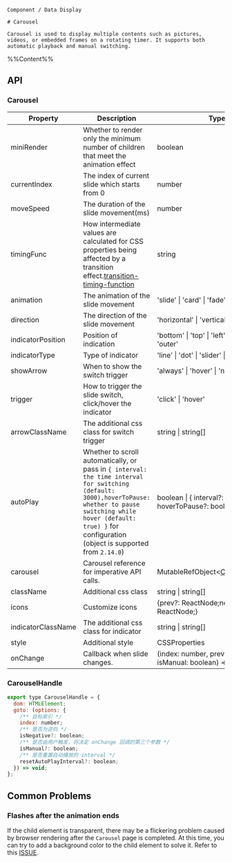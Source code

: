 `````
Component / Data Display

# Carousel

Carousel is used to display multiple contents such as pictures, videos, or embedded frames on a rotating timer. It supports both automatic playback and manual switching.
`````

%%Content%%

## API

### Carousel

|Property|Description|Type|DefaultValue|Version|
|---|---|---|---|---|
|miniRender|Whether to render only the minimum number of children that meet the animation effect|boolean |`-`|2.21.0|
|currentIndex|The index of current slide which starts from 0|number |`0`|-|
|moveSpeed|The duration of the slide movement(ms)|number |`500`|-|
|timingFunc|How intermediate values are calculated for CSS properties being affected by a transition effect.[transition-timing-function](https://developer.mozilla.org/zh-CN/docs/Web/CSS/transition-timing-function)|string |`cubic-bezier(0.34, 0.69, 0.1, 1)`|-|
|animation|The animation of the slide movement|'slide' \| 'card' \| 'fade' |`slide`|-|
|direction|The direction of the slide movement|'horizontal' \| 'vertical' |`horizontal`|-|
|indicatorPosition|Position of indication|'bottom' \| 'top' \| 'left' \| 'right' \| 'outer' |`bottom`|-|
|indicatorType|Type of indicator|'line' \| 'dot' \| 'slider' \| 'never' |`dot`|-|
|showArrow|When to show the switch trigger|'always' \| 'hover' \| 'never' |`always`|-|
|trigger|How to trigger the slide switch, click/hover the indicator|'click' \| 'hover' |`click`|-|
|arrowClassName|The additional css class for switch trigger|string \| string[] |`-`|-|
|autoPlay|Whether to scroll automatically, or pass in `{ interval: the time interval for switching (default: 3000),hoverToPause: whether to pause switching while hover (default: true) }` for configuration (object is supported from `2.14.0`)|boolean \| { interval?: number; hoverToPause?: boolean } |`-`|-|
|carousel|Carousel reference for imperative API calls.|MutableRefObject&lt;[CarouselHandle](#carouselhandle)&gt; |`-`|2.16.1|
|className|Additional css class|string \| string[] |`-`|-|
|icons|Customize icons|{prev?: ReactNode;next?: ReactNode;} |`-`|2.25.0|
|indicatorClassName|The additional css class for indicator|string \| string[] |`-`|-|
|style|Additional style|CSSProperties |`-`|-|
|onChange|Callback when slide changes.|(index: number, prevIndex: number, isManual: boolean) => void |`-`|`isManual` in 2.4.0|

### CarouselHandle

```js
export type CarouselHandle = {
  dom: HTMLElement;
  goto: (options: {
    /** 目标索引 */
    index: number;
    /** 是否为逆向 */
    isNegative?: boolean;
    /** 是否由用户触发，将决定 onChange 回调的第三个参数 */
    isManual?: boolean;
    /** 是否重置自动播放的 interval */
    resetAutoPlayInterval?: boolean;
  }) => void;
};
```

## Common Problems

### Flashes after the animation ends

If the child element is transparent, there may be a flickering problem caused by browser rendering after the `Carousel` page is completed. At this time, you can try to add a background color to the child element to solve it. Refer to this [ISSUE](https://github.com/arco-design/arco-design/issues/97).
